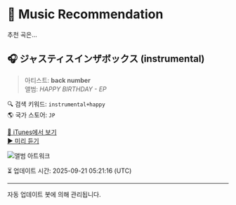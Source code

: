 
# 🎵 Music Recommendation

추천 곡은...

## 🎧 ジャスティスインザボックス (instrumental)  
> 아티스트: **back number**  
> 앨범: _HAPPY BIRTHDAY - EP_  

🔍 검색 키워드: `instrumental+happy`  
🌎 국가 스토어: `JP`

[🔗 iTunes에서 보기](https://music.apple.com/jp/album/%E3%82%B8%E3%83%A3%E3%82%B9%E3%83%86%E3%82%A3%E3%82%B9%E3%82%A4%E3%83%B3%E3%82%B6%E3%83%9C%E3%83%83%E3%82%AF%E3%82%B9-instrumental/1452746605?i=1452746766&uo=4)  
[▶️ 미리 듣기](https://audio-ssl.itunes.apple.com/itunes-assets/AudioPreview125/v4/6d/2a/7f/6d2a7f12-1678-9825-fd77-7a487c8cbf80/mzaf_14094736155256776175.plus.aac.p.m4a)

![앨범 아트워크](https://is1-ssl.mzstatic.com/image/thumb/Music114/v4/68/0d/01/680d0123-4d55-a8aa-9a0e-7fdc2206ab14/00602577426117.rgb.jpg/100x100bb.jpg)

⏳ 업데이트 시간: 2025-09-21 05:21:16 (UTC)

---
자동 업데이트 봇에 의해 관리됩니다.
